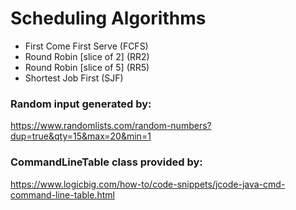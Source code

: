 # Scheduling Algorithms
* First Come First Serve (FCFS)
* Round Robin [slice of 2] (RR2)
* Round Robin [slice of 5] (RR5)
* Shortest Job First (SJF)
### Random input generated by:
https://www.randomlists.com/random-numbers?dup=true&qty=15&max=20&min=1
### CommandLineTable class provided by:
https://www.logicbig.com/how-to/code-snippets/jcode-java-cmd-command-line-table.html